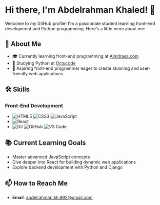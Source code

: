 # Hi there, I'm Abdelrahman Khaled! 👋

Welcome to my GitHub profile! I'm a passionate student learning front-end development and Python programming. Here's a little more about me:

## 🚀 About Me

- 🎓 Currently learning front-end programming at [Almdrasa.com](https://almdrasa.com)
- 🐍 Studying Python at [Octucode](https://octucode.com)
- 💼 Aspiring front-end programmer eager to create stunning and user-friendly web applications

## 🛠️ Skills

### Front-End Development
-  
  ![HTML5](https://img.shields.io/badge/HTML5-E34F26?style=flat-square&logo=html5&logoColor=white) 
  ![CSS3](https://img.shields.io/badge/CSS3-1572B6?style=flat-square&logo=css3&logoColor=white) 
  ![JavaScript](https://img.shields.io/badge/JavaScript-F7DF1E?style=flat-square&logo=javascript&logoColor=black)
-  
  ![React](https://img.shields.io/badge/React-20232A?style=flat-square&logo=react&logoColor=61DAFB)
-  
  ![Git](https://img.shields.io/badge/Git-F05032?style=flat-square&logo=git&logoColor=white) 
  ![GitHub](https://img.shields.io/badge/GitHub-181717?style=flat-square&logo=github&logoColor=white)
  ![VS Code](https://img.shields.io/badge/VS%20Code-007ACC?style=flat-square&logo=visual-studio-code&logoColor=white)

<!--### Python Programming
- **Core Python**: ![Python](https://img.shields.io/badge/Python-3776AB?style=flat-square&logo=python&logoColor=white)
- **Web Development**: 
  ![Flask](https://img.shields.io/badge/Flask-000000?style=flat-square&logo=flask&logoColor=white) 
  ![Django](https://img.shields.io/badge/Django-092E20?style=flat-square&logo=django&logoColor=white)
- **Data Analysis**: 
  ![Pandas](https://img.shields.io/badge/Pandas-150458?style=flat-square&logo=pandas&logoColor=white) 
  ![NumPy](https://img.shields.io/badge/NumPy-013243?style=flat-square&logo=numpy&logoColor=white)-->

## 📚 Current Learning Goals

- Master advanced JavaScript concepts
- Dive deeper into React for building dynamic web applications
- Explore backend development with Python and Django

<!--## 🌟 Projects

### Front-End Projects
- **[Project Name](project-link)**: A brief description of what the project is about.
- **[Project Name](project-link)**: A brief description of what the project is about.

### Python Projects
- **[Project Name](project-link)**: A brief description of what the project is about.
- **[Project Name](project-link)**: A brief description of what the project is about.-->

<!--## 🔗 Connect with Me

- [![LinkedIn](https://img.shields.io/badge/LinkedIn-0A66C2?style=flat-square&logo=linkedin&logoColor=white)](https://www.linkedin.com/in/yourprofile)
- [![Twitter](https://img.shields.io/badge/Twitter-1DA1F2?style=flat-square&logo=twitter&logoColor=white)](https://twitter.com/yourprofile)
- [![Personal Website](https://img.shields.io/badge/Website-000000?style=flat-square&logo=About.me&logoColor=white)](https://yourwebsite.com)-->

## 📫 How to Reach Me

- **Email**: abdelrahman.kh.992@gmail.com

<!--## 🌱 Fun Fact

When I'm not coding, I enjoy [your hobbies or interests].-->
